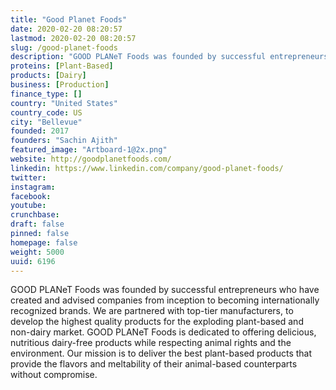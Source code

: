 ```yaml
---
title: "Good Planet Foods"
date: 2020-02-20 08:20:57
lastmod: 2020-02-20 08:20:57
slug: /good-planet-foods
description: "GOOD PLANeT Foods was founded by successful entrepreneurs who have created and advised companies from inception to becoming internationally recognized brands. We are partnered with top-tier manufacturers, to develop the highest quality products for the exploding plant-based and non-dairy market. GOOD PLANeT Foods is dedicated to offering delicious, nutritious dairy-free products while respecting animal rights and the environment. Our mission is to deliver the best plant-based products that provide the flavors and meltability of their animal-based counterparts without compromise."
proteins: [Plant-Based]
products: [Dairy]
business: [Production]
finance_type: []
country: "United States"
country_code: US
city: "Bellevue"
founded: 2017
founders: "Sachin Ajith"
featured_image: "Artboard-1@2x.png"
website: http://goodplanetfoods.com/
linkedin: https://www.linkedin.com/company/good-planet-foods/
twitter: 
instagram: 
facebook: 
youtube: 
crunchbase: 
draft: false
pinned: false
homepage: false
weight: 5000
uuid: 6196
---
```

GOOD PLANeT Foods was founded by successful entrepreneurs who have created and advised companies from inception to becoming internationally recognized brands. We are partnered with top-tier manufacturers, to develop the highest quality products for the exploding plant-based and non-dairy market. GOOD PLANeT Foods is dedicated to offering delicious, nutritious dairy-free products while respecting animal rights and the environment. Our mission is to deliver the best plant-based products that provide the flavors and meltability of their animal-based counterparts without compromise.
